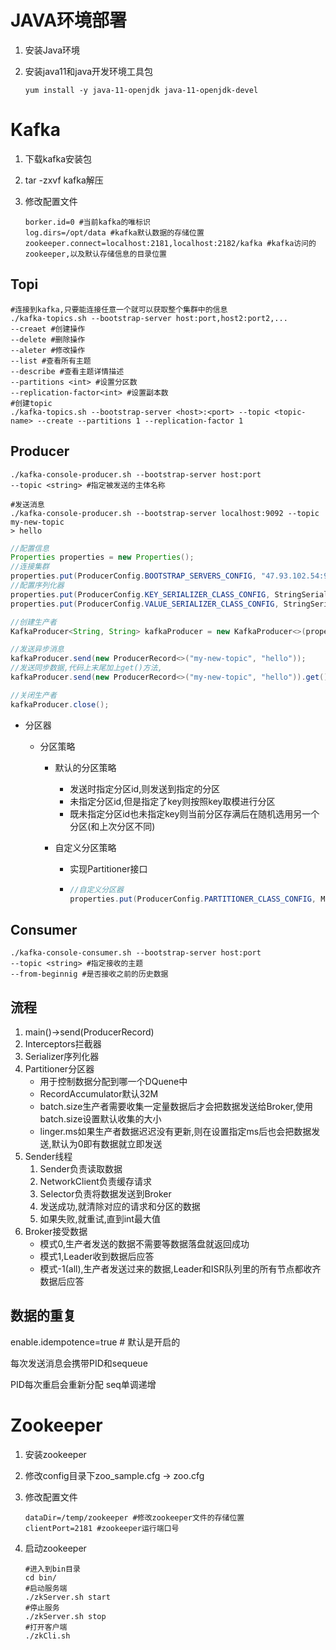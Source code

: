 # JAVA环境部署

1. 安装Java环境

2. 安装java11和java开发环境工具包
   ```shell
   yum install -y java-11-openjdk java-11-openjdk-devel
   ```

# Kafka


1. 下载kafka安装包

2. tar -zxvf kafka解压

3. 修改配置文件
   ```properties
   borker.id=0 #当前kafka的唯标识
   log.dirs=/opt/data #kafka默认数据的存储位置
   zookeeper.connect=localhost:2181,localhost:2182/kafka #kafka访问的zookeeper,以及默认存储信息的目录位置
   ```

## Topi

```shell
#连接到kafka,只要能连接任意一个就可以获取整个集群中的信息
./kafka-topics.sh --bootstrap-server host:port,host2:port2,...
--creaet #创建操作
--delete #删除操作
--aleter #修改操作
--list #查看所有主题
--describe #查看主题详情描述
--partitions <int> #设置分区数
--replication-factor<int> #设置副本数
#创建topic
./kafka-topics.sh --bootstrap-server <host>:<port> --topic <topic-name> --create --partitions 1 --replication-factor 1 
```

## Producer

```shell
./kafka-console-producer.sh --bootstrap-server host:port
--topic <string> #指定被发送的主体名称

#发送消息
./kafka-console-producer.sh --bootstrap-server localhost:9092 --topic my-new-topic
> hello
```

```java
//配置信息
Properties properties = new Properties();
//连接集群
properties.put(ProducerConfig.BOOTSTRAP_SERVERS_CONFIG, "47.93.102.54:9092");
//配置序列化器
properties.put(ProducerConfig.KEY_SERIALIZER_CLASS_CONFIG, StringSerializer.class.getName());
properties.put(ProducerConfig.VALUE_SERIALIZER_CLASS_CONFIG, StringSerializer.class.getName());

//创建生产者
KafkaProducer<String, String> kafkaProducer = new KafkaProducer<>(properties);

//发送异步消息
kafkaProducer.send(new ProducerRecord<>("my-new-topic", "hello"));
//发送同步数据,代码上末尾加上get()方法,
kafkaProducer.send(new ProducerRecord<>("my-new-topic", "hello")).get();

//关闭生产者
kafkaProducer.close();
```

- 分区器

  - 分区策略

    - 默认的分区策略

      - 发送时指定分区id,则发送到指定的分区
      - 未指定分区id,但是指定了key则按照key取模进行分区
      - 既未指定分区id也未指定key则当前分区存满后在随机选用另一个分区(和上次分区不同)

    - 自定义分区策略

      - 实现Partitioner接口

      - ```java
        //自定义分区器
        properties.put(ProducerConfig.PARTITIONER_CLASS_CONFIG, MyPartitioner.class.getName());
        ```

## Consumer

```shell
./kafka-console-consumer.sh --bootstrap-server host:port
--topic <string> #指定接收的主题
--from-beginnig #是否接收之前的历史数据
```

## 流程

1. main()->send(ProducerRecord)
2. Interceptors拦截器
3. Serializer序列化器
4. Partitioner分区器
   - 用于控制数据分配到哪一个DQuene中
   - RecordAccumulator默认32M
   - batch.size生产者需要收集一定量数据后才会把数据发送给Broker,使用batch.size设置默认收集的大小
   - linger.ms如果生产者数据迟迟没有更新,则在设置指定ms后也会把数据发送,默认为0即有数据就立即发送
5. Sender线程
   1. Sender负责读取数据
   2. NetworkClient负责缓存请求
   3. Selector负责将数据发送到Broker
   4. 发送成功,就清除对应的请求和分区的数据
   5. 如果失败,就重试,直到int最大值
6. Broker接受数据
   - 模式0,生产者发送的数据不需要等数据落盘就返回成功
   - 模式1,Leader收到数据后应答
   - 模式-1(all),生产者发送过来的数据,Leader和ISR队列里的所有节点都收齐数据后应答

## 数据的重复

enable.idempotence=true # 默认是开启的

每次发送消息会携带PID和sequeue

PID每次重启会重新分配 seq单调递增

# Zookeeper


1. 安装zookeeper

2. 修改config目录下zoo_sample.cfg -> zoo.cfg

3. 修改配置文件
   ```properties
   dataDir=/temp/zookeeper #修改zookeeper文件的存储位置
   clientPort=2181 #zookeeper运行端口号
   ```

4. 启动zookeeper
   ```shell
   #进入到bin目录
   cd bin/
   #启动服务端
   ./zkServer.sh start
   #停止服务
   ./zkServer.sh stop
   #打开客户端
   ./zkCli.sh
   ```
   
   